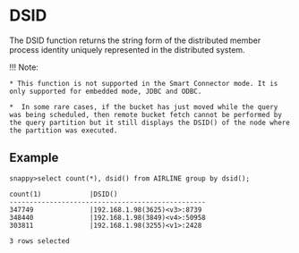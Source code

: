 # DSID

The DSID function returns the string form of the distributed member process identity uniquely represented in the distributed system.

!!! Note:

	* This function is not supported in the Smart Connector mode. It is only supported for embedded mode, JDBC and ODBC.

	*  In some rare cases, if the bucket has just moved while the query was being scheduled, then remote bucket fetch cannot be performed by the query partition but it still displays the DSID() of the node where the partition was executed.

## Example

```	no-highlight
snappy>select count(*), dsid() from AIRLINE group by dsid();

count(1)            |DSID()                      
-------------------------------------------------
347749              |192.168.1.98(3625)<v3>:8739 
348440              |192.168.1.98(3849)<v4>:50958
303811              |192.168.1.98(3255)<v1>:2428 

3 rows selected
```





